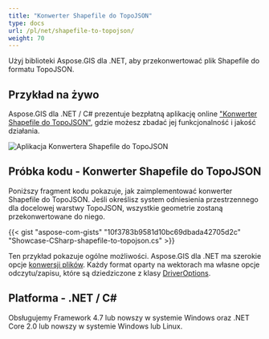```yaml
---
title: "Konwerter Shapefile do TopoJSON"
type: docs
url: /pl/net/shapefile-to-topojson/
weight: 70
---
```


Użyj biblioteki Aspose.GIS dla .NET, aby przekonwertować plik Shapefile do formatu TopoJSON.

## **Przykład na żywo**

Aspose.GIS dla .NET / C# prezentuje bezpłatną aplikację online ["Konwerter Shapefile do TopoJSON"](https://products.aspose.app/gis/conversion/shapefile-to-topojson), gdzie możesz zbadać jej funkcjonalność i jakość działania.

![Aplikacja Konwertera Shapefile do TopoJSON](conversion.png)

## **Próbka kodu - Konwerter Shapefile do TopoJSON**

Poniższy fragment kodu pokazuje, jak zaimplementować konwerter Shapefile do TopoJSON. Jeśli określisz system odniesienia przestrzennego dla docelowej warstwy TopoJSON, wszystkie geometrie zostaną przekonwertowane do niego. 

{{< gist "aspose-com-gists" "10f3783b9581d10bc69dbada42705d2c" "Showcase-CSharp-shapefile-to-topojson.cs" >}}

Ten przykład pokazuje ogólne możliwości. Aspose.GIS dla .NET ma szerokie opcje [konwersji plików](https://docs.aspose.com/gis/net/vector-layers/). Każdy format oparty na wektorach ma własne opcje odczytu/zapisu, które są dziedziczone z klasy [DriverOptions](https://reference.aspose.com/gis/net/aspose.gis/driveroptions).

## **Platforma - .NET / C#**

Obsługujemy Framework 4.7 lub nowszy w systemie Windows oraz .NET Core 2.0 lub nowszy w systemie Windows lub Linux.
